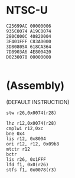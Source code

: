 # NTSC-U
```
C25699AC 00000006
935C0074 A19C0074
280C000C 40820004
3F401FFF C83A0000
3D80805A 618CA364
7D8903A6 4E800420
D0230078 00000000


```
# (Assembly)
(DEFAULT INSTRUCTION)
```
stw r26,0x0074(r28) 
```
```
lhz r12,0x0074(r28)
cmplwi r12,0xc
bne 0x4
lis r12, 0x8004
ori r12, r12, 0x09b8
mtctr r12
bctr 
lis r26, 0x1FFF
lfd f1, 0x0(r26)
stfs f1, 0x0078(r3)
```
